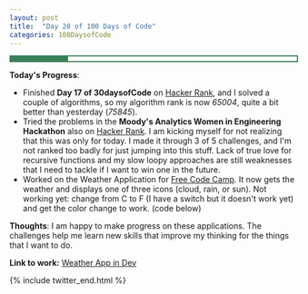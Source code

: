 ```yaml
---
layout: post
title:  "Day 20 of 100 Days of Code"
categories: 100DaysofCode
---
```


<div style = "width: 100%; height: 8px; border: 2px; border-style: solid; border-color: #3a7f57;">
  <div style = "width: 20%; height: 8px; background-color: #3a7f57;">
  </div>
</div>

**Today's Progress**:
+ Finished **Day 17 of 30daysofCode** on [Hacker Rank](http://www.hackerrank.com), and I solved a couple of algorithms, so my algorithm rank is now *65004*, quite a bit better than yesterday (*75845*).
+ Tried the problems in the **Moody's Analytics Women in Engineering Hackathon** also on [Hacker Rank](http://www.hackerrank.com). I am kicking myself for not realizing that this was only for today. I made it through 3 of 5 challenges, and I'm not ranked too badly for just jumping into this stuff. Lack of true love for recursive functions and my slow loopy approaches are still weaknesses that I need to tackle if I want to win one in the future.
+ Worked on the Weather Application for [Free Code Camp]( https://www.freecodecamp.org). It now gets the weather and displays one of three icons (cloud, rain, or sun). Not working yet: change from C to F (I have a switch but it doesn't work yet) and get the color change to work.  (code below) 

**Thoughts**: I am happy to make progress on these applications. The challenges help me learn new skills that improve my thinking for the things that I want to do.  

**Link to work:**  [Weather App in Dev](https://codepen.io/jessachandler/pen/qjeWRM)  

{% include twitter_end.html %}